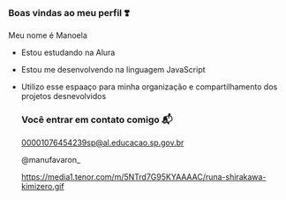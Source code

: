 ### Boas vindas ao meu perfil ❣️

Meu nome é Manoela 

- Estou estudando na Alura 
- Estou me desenvolvendo na linguagem JavaScript
- Utilizo esse espaaço para minha organização e compartilhamento dos projetos desnevolvidos

  ### Você entrar em contato comigo 📬

  00001076454239sp@al.educacao.sp.gov.br

  @manufavaron_

  https://media1.tenor.com/m/5NTrd7G95KYAAAAC/runa-shirakawa-kimizero.gif
